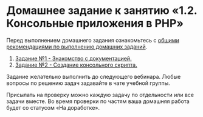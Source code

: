 # Домашнее задание к занятию «1.2. Консольные приложения в PHP»

Перед выполнением домашнего задания ознакомьтесь с [общими рекомендациями по выполнению домашних заданий](../homework.md).

1. [Задание №1 - Знакомство с документацией.](./exercise-01.md)
1. [Задание №2 - Создание консольного скрипта.](./exercise-02.md)

Задание желательно выполнить до следующего вебинара. 
Любые вопросы по решению задач задавайте в чате учебной группы.

Присылать на проверку можно каждую задачу по отдельности или все задачи вместе. 
Во время проверки по частям ваша домашняя работа будет со статусом «На доработке».



